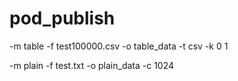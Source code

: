 # pod_publish

-m table -f test100000.csv -o table_data -t csv -k 0 1

-m plain -f test.txt -o plain_data -c 1024